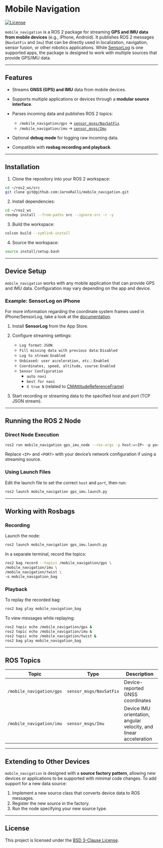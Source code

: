 # Mobile Navigation

[![License](https://img.shields.io/badge/license-BSD--3--Clause-blue.svg)](LICENSE)

`mobile_navigation` is a ROS 2 package for streaming **GPS and IMU data from mobile devices** (e.g., iPhone, Android). It publishes ROS 2 messages (`NavSatFix` and `Imu`) that can be directly used in localization, navigation, sensor fusion, or other robotics applications. While [SensorLog](https://sensorlog.berndthomas.net/) is one supported apps, the package is designed to work with multiple sources that provide GPS/IMU data.

---

## Features

* Streams **GNSS (GPS) and IMU** data from mobile devices.
* Supports multiple applications or devices through a **modular source interface**.
* Parses incoming data and publishes ROS 2 topics:

  * `/mobile_navigation/gps` → [`sensor_msgs/NavSatFix`](https://docs.ros2.org/latest/api/sensor_msgs/msg/NavSatFix.html)
  * `/mobile_navigation/imu` → [`sensor_msgs/Imu`](https://docs.ros2.org/latest/api/sensor_msgs/msg/Imu.html)
* Optional **debug mode** for logging raw incoming data.
* Compatible with **rosbag recording and playback**.

---

## Installation

1. Clone the repository into your ROS 2 workspace:

```bash
cd ~/ros2_ws/src
git clone git@github.com:JarnoRalli/mobile_navigation.git
```

2. Install dependencies:

```bash
cd ~/ros2_ws
rosdep install --from-paths src --ignore-src -r -y
```

3. Build the workspace:

```bash
colcon build --symlink-install
```

4. Source the workspace:

```bash
source install/setup.bash
```

---

## Device Setup

`mobile_navigation` works with any mobile application that can provide GPS and IMU data. Configuration may vary depending on the app and device.

### Example: SensorLog on iPhone

For more information regarding the coordinate system frames used in iPhone/SensorLog, take a look at the [documentation](./documentation/iPhone/README.md).

1. Install **SensorLog** from the App Store.
2. Configure streaming settings:

   * `Log format`: `JSON`
   * `Fill missing data with previous data`: `Disabled`
   * `Log to stream`: `Enabled`
   * `Unbiased: user acceleration, etc.`: `Enabled`
   * `Coordinates, speed, altitude, course`: `Enabled`
   * `Sensor Configuration`
      * `auto navi`
      * `best for navi`
      * `X true N` (related to [CMAttitudeReferenceFrame](https://developer.apple.com/documentation/coremotion/cmattitudereferenceframe))
3. Start recording or streaming data to the specified host and port (TCP JSON stream).

---

## Running the ROS 2 Node

### Direct Node Execution

```bash
ros2 run mobile_navigation gps_imu_node --ros-args -p host:=<IP> -p port:=<PORT> -p debug:=True
```

Replace `<IP>` and `<PORT>` with your device’s network configuration if using a streaming source.

### Using Launch Files

Edit the launch file to set the correct `host` and `port`, then run:

```bash
ros2 launch mobile_navigation gps_imu.launch.py
```

---

## Working with Rosbags

### Recording

Launch the node:

```bash
ros2 launch mobile_navigation gps_imu.launch.py
```

In a separate terminal, record the topics:

```bash
ros2 bag record --topics /mobile_navigation/gps \
/mobile_navigation/imu \
/mobile_navigation/twist \
-o mobile_navigation_bag
```

### Playback

To replay the recorded bag:

```bash
ros2 bag play mobile_navigation_bag
```

To view messages while replaying:

```bash
ros2 topic echo /mobile_navigation/gps &
ros2 topic echo /mobile_navigation/imu &
ros2 topic echo /mobile_navigation/twist &
ros2 bag play mobile_navigation_bag
```

---

## ROS Topics

| Topic                    | Type                    | Description                                                       |
| ------------------------ | ----------------------- | ----------------------------------------------------------------- |
| `/mobile_navigation/gps` | `sensor_msgs/NavSatFix` | Device-reported GNSS coordinates                                  |
| `/mobile_navigation/imu` | `sensor_msgs/Imu`       | Device IMU orientation, angular velocity, and linear acceleration |

---

## Extending to Other Devices

`mobile_navigation` is designed with a **source factory pattern**, allowing new devices or applications to be supported with minimal code changes. To add support for a new data source:

1. Implement a new source class that converts device data to ROS messages.
2. Register the new source in the factory.
3. Run the node specifying your new source type.

---

## License

This project is licensed under the [BSD 3-Clause License](LICENSE).

